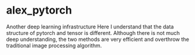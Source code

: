 # alex_pytorch
Another deep learning infrastructure
Here I understand that the data structure of pytorch and tensor is different. Although there is not much deep understanding, the two methods are very efficient and overthrow the traditional image processing algorithm.
